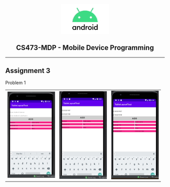 <p align="center">
    <img src="android_logo.png" width="150" />
    <h2 align="center"> CS473-MDP - Mobile Device Programming </h2>
    
</p>

<hr/>
<h2>Assignment 3</h2>
<p align="center">
<table border="0">
    <tr>
        <span>
        Problem 1
        </span>
    </tr>
    <tr>
        <td><img src="screenshots/snap1.png" width="150" /></td>
        <td><img src="screenshots/snap2.png" width="150" /></td>
        <td><img src="screenshots/snap3.png" width="150" /></td>
    </tr>
</table>

